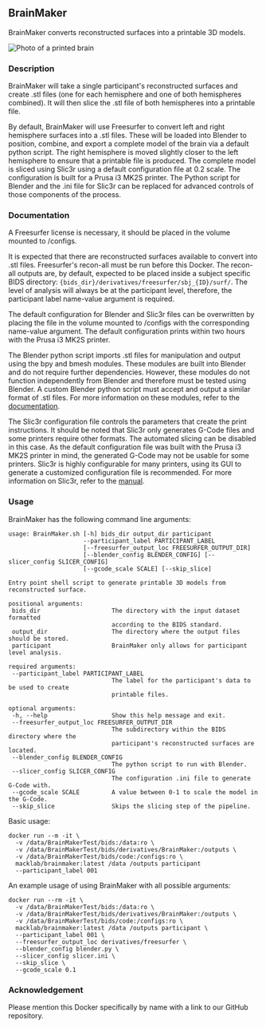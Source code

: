 ## BrainMaker
BrainMaker converts reconstructed surfaces into a printable 3D models.

![Photo of a printed brain](https://lh3.googleusercontent.com/Clf9fm0SasAW8ZMhyjQdeyQ8QsjdSYOli_BE7LCd9QmIW6xvKJnnuIOgI6yTL3ZLjwi71r1Dt1-rLQ=w2736-h1632-rw)

### Description
BrainMaker will take a single participant's reconstructed surfaces and create
.stl files (one for each hemisphere and one of both hemispheres combined). It
will then slice the .stl file of both hemispheres into a printable file.

By default, BrainMaker will use Freesurfer to convert left and right hemisphere
surfaces into a .stl files. These will be loaded into Blender to position,
combine, and export a complete model of the brain via a default python script.
The right hemisphere is moved slightly closer to the left hemisphere to ensure
that a printable file is produced. The complete model is sliced using Slic3r
using a default configuration file at 0.2 scale. The configuration is built for
a Prusa i3 MK2S printer. The Python script for Blender and the .ini file for
Slic3r can be replaced for advanced controls of those components of the process.

### Documentation
A Freesurfer license is necessary, it should be placed in the volume mounted to
/configs.

It is expected that there are reconstructed surfaces available to convert into
.stl files. Freesurfer's recon-all must be run before this Docker. The recon-all
outputs are, by default, expected to be placed inside a subject specific BIDS
directory: `{bids_dir}/derivatives/freesurfer/sbj_{ID}/surf/`. The level of
analysis will always be at the participant level, therefore, the participant
label name-value argument is required.

The default configuration for Blender and Slic3r files can be overwritten by
placing the file in the volume mounted to /configs with the corresponding
name-value argument. The default configuration prints within two hours with the
Prusa i3 MK2S printer.

The Blender python script imports .stl files for manipulation and output using
the bpy and bmesh modules. These modules are built into Blender and do not
require further dependencies. However, these modules do not function independently
from Blender and therefore must be tested using Blender. A custom Blender python
script must accept and output a similar format of .stl files. For more
information on these modules, refer to the
[documentation](https://docs.blender.org/api/2.79/).

The Slic3r configuration file controls the parameters that create the print
instructions. It should be noted that Slic3r only generates G-Code files and
some printers require other formats. The automated slicing can be disabled in
this case. As the default configuration file was built with the Prusa i3 MK2S
printer in mind, the generated G-Code may not be usable for some printers.
Slic3r is highly configurable for many printers, using its GUI to generate a
customized configuration file is recommended. For more information on
Slic3r, refer to the [manual](http://manual.slic3r.org/advanced/command-line).

### Usage
BrainMaker has the following command line arguments:
```
usage: BrainMaker.sh [-h] bids_dir output_dir participant  
                     --participant_label PARTICIPANT_LABEL  
                     [--freesurfer_output_loc FREESURFER_OUTPUT_DIR]  
                     [--blender_config BLENDER_CONFIG] [--slicer_config SLICER_CONFIG]  
                     [--gcode_scale SCALE] [--skip_slice]  

Entry point shell script to generate printable 3D models from reconstructed surface.  

positional arguments:  
 bids_dir                    The directory with the input dataset formatted  
                             according to the BIDS standard.  
 output_dir                  The directory where the output files should be stored.  
 participant                 BrainMaker only allows for participant level analysis.  

required arguments:  
 --participant_label PARTICIPANT_LABEL  
                             The label for the participant's data to be used to create
                             printable files.  

optional arguments:  
 -h, --help                  Show this help message and exit.  
 --freesurfer_output_loc FREESURFER_OUTPUT_DIR  
                             The subdirectory within the BIDS directory where the  
                             participant's reconstructed surfaces are located.  
 --blender_config BLENDER_CONFIG  
                             The python script to run with Blender.  
 --slicer_config SLICER_CONFIG  
                             The configuration .ini file to generate G-Code with.  
 --gcode_scale SCALE         A value between 0-1 to scale the model in the G-Code.  
 --skip_slice                Skips the slicing step of the pipeline.  
```
Basic usage:
```Shell
docker run --m -it \
  -v /data/BrainMakerTest/bids:/data:ro \
  -v /data/BrainMakerTest/bids/derivatives/BrainMaker:/outputs \
  -v /data/BrainMakerTest/bids/code:/configs:ro \
  macklab/brainmaker:latest /data /outputs participant
  --participant_label 001
```
An example usage of using BrainMaker with all possible arguments:
```Shell
docker run --rm -it \
  -v /data/BrainMakerTest/bids:/data:ro \
  -v /data/BrainMakerTest/bids/derivatives/BrainMaker:/outputs \
  -v /data/BrainMakerTest/bids/code:/configs:ro \
  macklab/brainmaker:latest /data /outputs participant \
  --participant_label 001 \
  --freesurfer_output_loc derivatives/freesurfer \
  --blender_config blender.py \
  --slicer_config slicer.ini \
  --skip_slice \
  --gcode_scale 0.1
```

### Acknowledgement
Please mention this Docker specifically by name with a link to our GitHub
repository.

